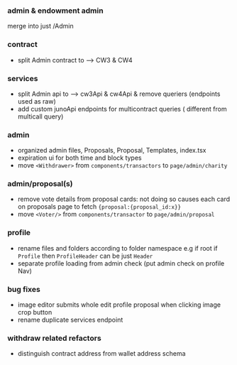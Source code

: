 ### admin & endowment admin

merge into just /Admin

### contract

- split Admin contract to --> CW3 & CW4

### services

- split Admin api to --> cw3Api & cw4Api & remove queriers (endpoints used as raw)
- add custom junoApi endpoints for multicontract queries ( different from multicall query)

### admin

- organized admin files, Proposals, Proposal, Templates, index.tsx
- expiration ui for both time and block types
- move `<Withdrawer>` from `components/transactors` to `page/admin/charity`

### admin/proposal(s)

- remove vote details from proposal cards: not doing so causes each card on proposals page to fetch `{proposal:{proposal_id:x}}`
- move `<Voter/>` from `components/transactor` to `page/admin/proposal`

### profile

- rename files and folders according to folder namespace e.g if root if `Profile` then `ProfileHeader` can be just `Header`
- separate profile loading from admin check (put admin check on profile Nav)

### bug fixes

- image editor submits whole edit profile proposal when clicking image crop button
- rename duplicate services endpoint

### withdraw related refactors

- distinguish contract address from wallet address schema
